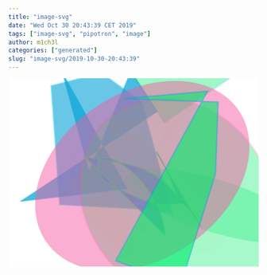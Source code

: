 ```yaml
---
title: "image-svg"
date: "Wed Oct 30 20:43:39 CET 2019"
tags: ["image-svg", "pipotron", "image"]
author: m1ch3l
categories: ["generated"]
slug: "image-svg/2019-10-30-20:43:39"
---
```


![](image.svg)
